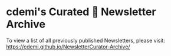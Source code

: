# cdemi's Curated	📰 Newsletter Archive

To view a list of all previously published Newsletters, please visit: https://cdemi.github.io/NewsletterCurator-Archive/
